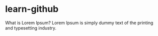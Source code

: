 # learn-github
What is Lorem Ipsum?
Lorem Ipsum is simply dummy text of the printing and typesetting industry. 
